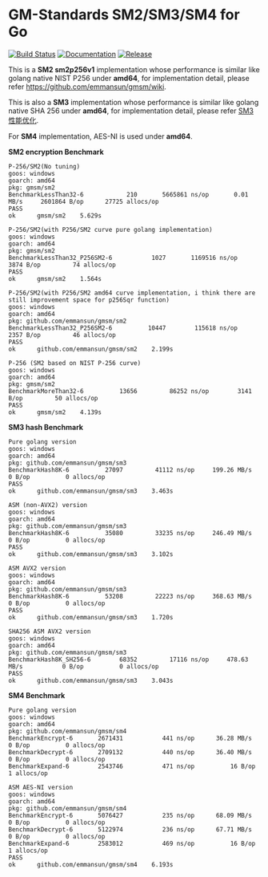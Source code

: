 
# GM-Standards SM2/SM3/SM4 for Go

[![Build Status](https://travis-ci.org/emmansun/gmsm.svg?branch=main)](https://travis-ci.org/emmansun/gmsm) [![Documentation](https://godoc.org/github.com/emmansun/gmsm?status.svg)](https://godoc.org/github.com/emmansun/gmsm) [![Release](https://img.shields.io/github/release/emmansun/gmsm/all.svg)](https://github.com/emmansun/gmsm/releases)

This is a **SM2 sm2p256v1** implementation whose performance is similar like golang native NIST P256 under **amd64**, for implementation detail, please refer https://github.com/emmansun/gmsm/wiki.

This is also a **SM3** implementation whose performance is similar like golang native SHA 256 under **amd64**, for implementation detail, please refer [SM3性能优化](https://github.com/emmansun/gmsm/wiki/SM3%E6%80%A7%E8%83%BD%E4%BC%98%E5%8C%96).

For **SM4** implementation, AES-NI is used under **amd64**.

**SM2 encryption Benchmark**

    P-256/SM2(No tuning)
    goos: windows
    goarch: amd64
    pkg: gmsm/sm2
    BenchmarkLessThan32-6   	     210	   5665861 ns/op	   0.01 MB/s	 2601864 B/op	   27725 allocs/op
    PASS
    ok  	gmsm/sm2	5.629s
    
    P-256/SM2(with P256/SM2 curve pure golang implementation)
    goos: windows
    goarch: amd64
    pkg: gmsm/sm2
    BenchmarkLessThan32_P256SM2-6   	    1027	   1169516 ns/op	    3874 B/op	      74 allocs/op
    PASS
    ok  	gmsm/sm2	1.564s

    P-256/SM2(with P256/SM2 amd64 curve implementation, i think there are still improvement space for p256Sqr function)
    goos: windows
    goarch: amd64
    pkg: github.com/emmansun/gmsm/sm2
    BenchmarkLessThan32_P256SM2-6   	   10447	    115618 ns/op	    2357 B/op	      46 allocs/op
    PASS
    ok  	github.com/emmansun/gmsm/sm2	2.199s

    P-256 (SM2 based on NIST P-256 curve)
    goos: windows
    goarch: amd64
    pkg: gmsm/sm2
    BenchmarkMoreThan32-6   	   13656	     86252 ns/op	    3141 B/op	      50 allocs/op
    PASS
    ok  	gmsm/sm2	4.139s

**SM3 hash Benchmark**

    Pure golang version
    goos: windows
    goarch: amd64
    pkg: github.com/emmansun/gmsm/sm3
    BenchmarkHash8K-6   	   27097	     41112 ns/op	 199.26 MB/s	       0 B/op	       0 allocs/op
    PASS
    ok  	github.com/emmansun/gmsm/sm3	3.463s

    ASM (non-AVX2) version
    goos: windows
    goarch: amd64
    pkg: github.com/emmansun/gmsm/sm3
    BenchmarkHash8K-6   	   35080	     33235 ns/op	 246.49 MB/s	       0 B/op	       0 allocs/op
    PASS
    ok  	github.com/emmansun/gmsm/sm3	3.102s

    ASM AVX2 version
    goos: windows
    goarch: amd64
    pkg: github.com/emmansun/gmsm/sm3
    BenchmarkHash8K-6   	   53208	     22223 ns/op	 368.63 MB/s	       0 B/op	       0 allocs/op
    PASS
    ok  	github.com/emmansun/gmsm/sm3	1.720s 

    SHA256 ASM AVX2 version
    goos: windows
    goarch: amd64
    pkg: github.com/emmansun/gmsm/sm3
    BenchmarkHash8K_SH256-6   	   68352	     17116 ns/op	 478.63 MB/s	       0 B/op	       0 allocs/op
    PASS
    ok  	github.com/emmansun/gmsm/sm3	3.043s    

**SM4 Benchmark**

    Pure golang version
    goos: windows
    goarch: amd64
    pkg: github.com/emmansun/gmsm/sm4
    BenchmarkEncrypt-6   	 2671431	       441 ns/op	  36.28 MB/s	       0 B/op	       0 allocs/op
    BenchmarkDecrypt-6   	 2709132	       440 ns/op	  36.40 MB/s	       0 B/op	       0 allocs/op
    BenchmarkExpand-6    	 2543746	       471 ns/op	      16 B/op	       1 allocs/op
    
    ASM AES-NI version
    goos: windows
    goarch: amd64
    pkg: github.com/emmansun/gmsm/sm4
    BenchmarkEncrypt-6   	 5076427	       235 ns/op	  68.09 MB/s	       0 B/op	       0 allocs/op
    BenchmarkDecrypt-6   	 5122974	       236 ns/op	  67.71 MB/s	       0 B/op	       0 allocs/op
    BenchmarkExpand-6    	 2583012	       469 ns/op	      16 B/op	       1 allocs/op
    PASS
    ok  	github.com/emmansun/gmsm/sm4	6.193s
